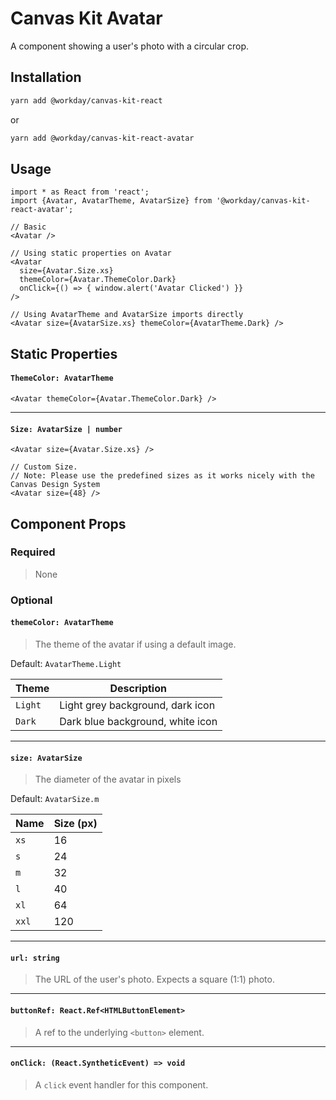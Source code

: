 # Canvas Kit Avatar

A component showing a user's photo with a circular crop.

## Installation

```sh
yarn add @workday/canvas-kit-react
```

or

```sh
yarn add @workday/canvas-kit-react-avatar
```

## Usage

```tsx
import * as React from 'react';
import {Avatar, AvatarTheme, AvatarSize} from '@workday/canvas-kit-react-avatar';

// Basic
<Avatar />

// Using static properties on Avatar
<Avatar
  size={Avatar.Size.xs}
  themeColor={Avatar.ThemeColor.Dark}
  onClick={() => { window.alert('Avatar Clicked') }}
/>

// Using AvatarTheme and AvatarSize imports directly
<Avatar size={AvatarSize.xs} themeColor={AvatarTheme.Dark} />
```

## Static Properties

#### `ThemeColor: AvatarTheme`

```tsx
<Avatar themeColor={Avatar.ThemeColor.Dark} />
```

---

#### `Size: AvatarSize | number`

```tsx
<Avatar size={Avatar.Size.xs} />

// Custom Size.
// Note: Please use the predefined sizes as it works nicely with the Canvas Design System
<Avatar size={48} />
```

## Component Props

### Required

> None

### Optional

#### `themeColor: AvatarTheme`

> The theme of the avatar if using a default image.

Default: `AvatarTheme.Light`

| Theme   | Description                      |
| ------- | -------------------------------- |
| `Light` | Light grey background, dark icon |
| `Dark`  | Dark blue background, white icon |

---

#### `size: AvatarSize`

> The diameter of the avatar in pixels

Default: `AvatarSize.m`

| Name  | Size (px) |
| ----- | --------- |
| `xs`  | 16        |
| `s`   | 24        |
| `m`   | 32        |
| `l`   | 40        |
| `xl`  | 64        |
| `xxl` | 120       |

---

#### `url: string`

> The URL of the user's photo. Expects a square (1:1) photo.

---

#### `buttonRef: React.Ref<HTMLButtonElement>`

> A ref to the underlying `<button>` element.

---

#### `onClick: (React.SyntheticEvent) => void`

> A `click` event handler for this component.
